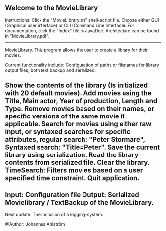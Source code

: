 Welcome to the MovieLibrary
---------------------------------------------------------------------------------------------
Instructions:
Click the "MovieLibrary.sh" shell-script file.
Choose either GUI (Graphical user interface) or CLI (Command Line Interface).
For documentation, click the "Index" file in JavaDoc.
Architecture can be found in "MovieLibrary.pdf".

---------------------------------------------------------------------------------------------
MovieLibrary.
This program allows the user to create a library for their movies.

Current functionality include:
Configuration of paths or filenames for library output files, both text backup and serialized.

Show the contents of the library (Is initialized with 20 default movies).
Add movies using the Title, Main actor, Year of production, Length and Type.
Remove movies based on their names, or specific versions of the same movie if applicable.
Search for movies using either raw input, or syntaxed searches for specific
  attributes, regular search: "Peter Stormare", Syntaxed search: "Title=Peter".
Save the current library using serialization.
Read the library contents from serialized file.
Clear the library.
TimeSearch: Filters movies based on a user specified time constraint.
Quit application.
---------------------------------------------------------------------------------------------
Input: Configuration file
Output: Serialized Movielibrary / TextBackup of the MovieLibrary.
---------------------------------------------------------------------------------------------

Next update:
The inclusion of a logging-system.

@Author: Johannes Ahlström


